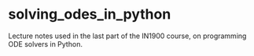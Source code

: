 # solving_odes_in_python
Lecture notes used in the last part of the IN1900 course, on programming ODE solvers in Python.
